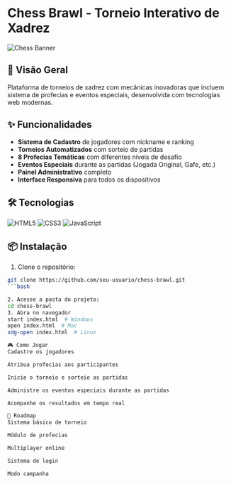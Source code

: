 # Chess Brawl - Torneio Interativo de Xadrez

![Chess Banner](https://img.icons8.com/color/96/000000/chess.png)

## 🚀 Visão Geral
Plataforma de torneios de xadrez com mecânicas inovadoras que incluem sistema de profecias e eventos especiais, desenvolvida com tecnologias web modernas.

## ✨ Funcionalidades
- **Sistema de Cadastro** de jogadores com nickname e ranking
- **Torneios Automatizados** com sorteio de partidas
- **8 Profecias Temáticas** com diferentes níveis de desafio
- **Eventos Especiais** durante as partidas (Jogada Original, Gafe, etc.)
- **Painel Administrativo** completo
- **Interface Responsiva** para todos os dispositivos

## 🛠️ Tecnologias
![HTML5](https://img.shields.io/badge/-HTML5-E34F26?logo=html5&logoColor=white)
![CSS3](https://img.shields.io/badge/-CSS3-1572B6?logo=css3&logoColor=white)
![JavaScript](https://img.shields.io/badge/-JavaScript-F7DF1E?logo=javascript&logoColor=black)

## 📦 Instalação
1. Clone o repositório:
```bash
git clone https://github.com/seu-usuario/chess-brawl.git
```bash

2. Acesse a pasta do projeto:
cd chess-brawl
3. Abra no navegador
start index.html  # Windows
open index.html  # Mac
xdg-open index.html  # Linux

🎮 Como Jogar
Cadastre os jogadores

Atribua profecias aos participantes

Inicie o torneio e sorteie as partidas

Administre os eventos especiais durante as partidas

Acompanhe os resultados em tempo real

📌 Roadmap
Sistema básico de torneio

Módulo de profecias

Multiplayer online

Sistema de login

Modo campanha
